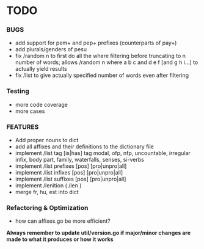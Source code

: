 # TODO

### BUGS

- add support for pem+ and pep+ prefixes (counterparts of pay+)
- add plurals/genders of pesu
- fix /random n to first do all the where filtering before truncating 
  to n number of words;
  allows /random n where a b c and d e f [and g h i...]
  to actually yield results
- fix /list to give actually specified number of words even after filtering

### Testing

- more code coverage
- more cases

### FEATURES

- Add proper nouns to dict
- add all affixes and their definitions to the dictionary file
- implement /list tag [is|has] tag
  modal, ofp, nfp, uncountable, irregular infix, body part, family,
  waterfalls, senses, si-verbs
- implement /list prefixes [pos] [pro|unpro|all]
- implement /list infixes [pos] [pro|unpro|all]
- implement /list suffixes [pos] [pro|unpro|all]
- implement /lenition ( /len )
- merge fr, hu, est into dict

### Refactoring & Optimization

- how can affixes.go be more efficient?

**Always remember to update util/version.go if major/minor changes are made to what it produces or how it works**
